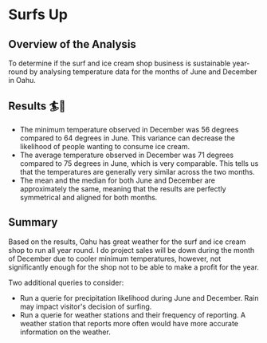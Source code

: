 # Surfs Up

## Overview of the Analysis

To determine if the surf and ice cream shop business is sustainable year-round by analysing temperature data for the months of June and December in Oahu. 

## Results :surfer::icecream:

* The minimum temperature observed in December was 56 degrees compared to 64 degrees in June. This variance can decrease the likelihood of people wanting to consume ice cream.
* The average temperature observed in December was 71 degrees compared to 75 degrees in June, which is very comparable. This tells us that the temperatures are generally very similar across the two months. 
* The mean and the median for both June and December are approximately the same, meaning that the results are perfectly symmetrical and aligned for both months.

## Summary

Based on the results, Oahu has great weather for the surf and ice cream shop to run all year round. I do project sales will be down during the month of December due to cooler minimum temperatures, however, not significantly enough for the shop not to be able to make a profit for the year.

Two additional queries to consider:
* Run a querie for precipitation likelihood during June and December. Rain may impact visitor's decision of surfing.
* Run a querie for weather stations and their frequency of reporting. A weather station that reports more often would have more accurate information on the weather.
